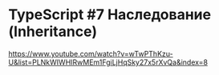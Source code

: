 <h1>TypeScript #7 Наследование (Inheritance)
</h1>

https://www.youtube.com/watch?v=wTwPThKzu-U&list=PLNkWIWHIRwMEm1FgiLjHqSky27x5rXvQa&index=8